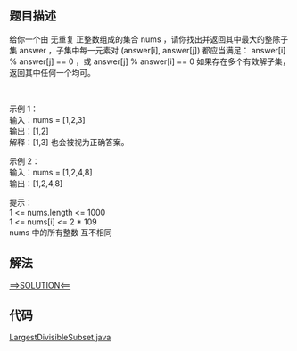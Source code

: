 ## 题目描述

给你一个由 无重复 正整数组成的集合 nums ，请你找出并返回其中最大的整除子集 answer ，子集中每一元素对 (answer[i], answer[j]) 都应当满足： answer[i] % answer[j] == 0 ，或
answer[j] % answer[i] == 0 如果存在多个有效解子集，返回其中任何一个均可。

 

示例 1：
<br>输入：nums = [1,2,3]
<br>输出：[1,2]
<br>解释：[1,3] 也会被视为正确答案。

示例 2：
<br>输入：nums = [1,2,4,8]
<br>输出：[1,2,4,8]

提示：
<br>1 <= nums.length <= 1000
<br>1 <= nums[i] <= 2 * 109
<br>nums 中的所有整数 互不相同

## 解法

[==>SOLUTION<==](https://leetcode-cn.com/problems/largest-divisible-subset/solution/zui-da-zheng-chu-zi-ji-by-leetcode-solut-t4pz/)

## 代码

[LargestDivisibleSubset.java](https://github.com/Marshal7cc/leetcode-java/blob/master/src/dp/LargestDivisibleSubset.java)

